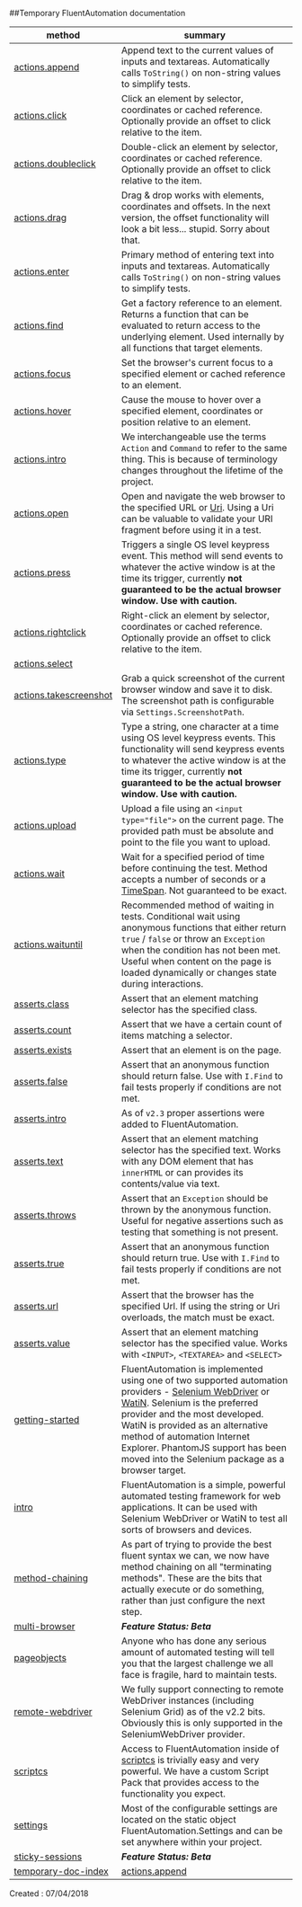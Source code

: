 ##Temporary FluentAutomation documentation

method | summary
--- | ---
[actions.append](actions.append.md)|Append text to the current values of inputs and textareas. Automatically calls <code>ToString()</code> on non-string values to simplify tests.
[actions.click](actions.click.md)|Click an element by selector, coordinates or cached reference. Optionally provide an offset to click relative to the item.
[actions.doubleclick](actions.doubleclick.md)|Double-click an element by selector, coordinates or cached reference. Optionally provide an offset to click relative to the item.
[actions.drag](actions.drag.md)|Drag &amp; drop works with elements, coordinates and offsets. In the next version, the offset functionality will look a bit less... stupid. Sorry about that.
[actions.enter](actions.enter.md)|Primary method of entering text into inputs and textareas. Automatically calls `ToString()` on non-string values to simplify tests.
[actions.find](actions.find.md)|Get a factory reference to an element. Returns a function that can be evaluated to return access to the underlying element. Used internally by all functions that target elements.
[actions.focus](actions.focus.md)|Set the browser's current focus to a specified element or cached reference to an element.
[actions.hover](actions.hover.md)|Cause the mouse to hover over a specified element, coordinates or position relative to an element.
[actions.intro](actions.intro.md)|We interchangeable use the terms `Action` and `Command` to refer to the same thing. This is because of terminology changes throughout the lifetime of the project.
[actions.open](actions.open.md)|Open and navigate the web browser to the specified URL or <a href="http://msdn.microsoft.com/en-us/library/system.uri(v=vs.110).aspx" target="_blank">Uri</a>. Using a Uri can be valuable to validate your URI fragment before using it in a test.
[actions.press](actions.press.md)|Triggers a single OS level keypress event. This method will send events to whatever the active window is at the time its trigger, currently **not guaranteed to be the actual browser window. Use with caution.**
[actions.rightclick](actions.rightclick.md)|Right-click an element by selector, coordinates or cached reference. Optionally provide an offset to click relative to the item.
[actions.select](actions.select.md)|
[actions.takescreenshot](actions.takescreenshot.md)|Grab a quick screenshot of the current browser window and save it to disk. The screenshot path is configurable via `Settings.ScreenshotPath`.
[actions.type](actions.type.md)|Type a string, one character at a time using OS level keypress events. This functionality will send keypress events to whatever the active window is at the time its trigger, currently **not guaranteed to be the actual browser window. Use with caution.**
[actions.upload](actions.upload.md)|Upload a file using an `<input type="file">` on the current page. The provided path must be absolute and point to the file you want to upload.
[actions.wait](actions.wait.md)|Wait for a specified period of time before continuing the test. Method accepts a number of seconds or a <a href="http://msdn.microsoft.com/en-us/library/system.timespan(v=vs.110).aspx" target="_blank">TimeSpan</a>. Not guaranteed to be exact.
[actions.waituntil](actions.waituntil.md)|Recommended method of waiting in tests. Conditional wait using anonymous functions that either return `true` / `false` or throw an `Exception` when the condition has not been met. Useful when content on the page is loaded dynamically or changes state during interactions.
[asserts.class](asserts.class.md)|Assert that an element matching selector has the specified class.
[asserts.count](asserts.count.md)|Assert that we have a certain count of items matching a selector.
[asserts.exists](asserts.exists.md)|Assert that an element is on the page.
[asserts.false](asserts.false.md)|Assert that an anonymous function should return false. Use with `I.Find` to fail tests properly if conditions are not met.
[asserts.intro](asserts.intro.md)|As of `v2.3` proper assertions were added to FluentAutomation.
[asserts.text](asserts.text.md)|Assert that an element matching selector has the specified text. Works with any DOM element that has `innerHTML` or can provides its contents/value via text.
[asserts.throws](asserts.throws.md)|Assert that an `Exception` should be thrown by the anonymous function. Useful for negative assertions such as testing that something is not present.
[asserts.true](asserts.true.md)|Assert that an anonymous function should return true. Use with `I.Find` to fail tests properly if conditions are not met.
[asserts.url](asserts.url.md)|Assert that the browser has the specified Url. If using the string or Uri overloads, the match must be exact.
[asserts.value](asserts.value.md)|Assert that an element matching selector has the specified value. Works with `<INPUT>`, `<TEXTAREA>` and `<SELECT>`
[getting-started](getting-started.md)|FluentAutomation is implemented using one of two supported automation providers - <a href="http://seleniumhq.org" target="_blank">Selenium WebDriver</a> or <a href="http://watin.org" target="_blank">WatiN</a>. Selenium is the preferred provider and the most developed. WatiN is provided as an alternative method of automation Internet Explorer. PhantomJS support has been moved into the Selenium package as a browser target.
[intro](intro.md)|FluentAutomation is a simple, powerful automated testing framework for web applications. It can be used with Selenium WebDriver or WatiN to test all sorts of browsers and devices.
[method-chaining](method-chaining.md)|As part of trying to provide the best fluent syntax we can, we now have method chaining on all "terminating methods". These are the bits that actually execute or do something, rather than just configure the next step.
[multi-browser](multi-browser.md)|**_Feature Status: Beta_**
[pageobjects](pageobjects.md)|Anyone who has done any serious amount of automated testing will tell you that the largest challenge we all face is fragile, hard to maintain tests.
[remote-webdriver](remote-webdriver.md)|We fully support connecting to remote WebDriver instances (including Selenium Grid) as of the v2.2 bits. Obviously this is only supported in the SeleniumWebDriver provider.
[scriptcs](scriptcs.md)|Access to FluentAutomation inside of <a href="http://scriptcs.net/" target="_blank">scriptcs</a> is trivially easy and very powerful. We have a custom Script Pack that provides access to the functionality you expect.
[settings](settings.md)|Most of the configurable settings are located on the static object FluentAutomation.Settings and can be set anywhere within your project.
[sticky-sessions](sticky-sessions.md)|**_Feature Status: Beta_**
[temporary-doc-index](temporary-doc-index.md)|[actions.append](actions.append.md)|Append text to the current values of inputs and textareas. Automatically calls <code>ToString()</code> on non-string values to simplify tests.

Created : 07/04/2018
